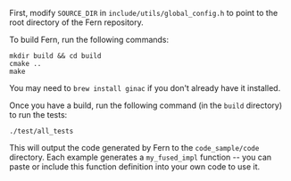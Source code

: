 First, modify `SOURCE_DIR` in `include/utils/global_config.h` to point to the root directory of the Fern repository.

To build Fern, run the following commands:

```
mkdir build && cd build
cmake ..
make
```

You may need to `brew install ginac` if you don't already have it installed.

Once you have a build, run the following command (in the `build` directory) to run the tests:

```
./test/all_tests
```

This will output the code generated by Fern to the `code_sample/code` directory. Each example generates a `my_fused_impl` function -- you can paste or include this function definition into your own code to use it.
